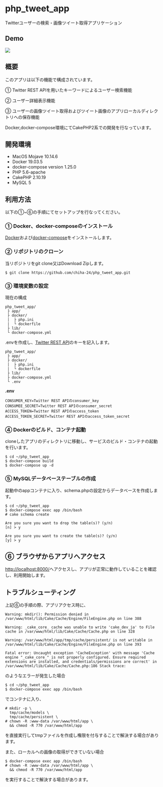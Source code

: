 # php_tweet_app
Twitterユーザーの検索・画像ツイート取得アプリケーション
## Demo
![](https://github.com/chiha-24/git-app/blob/master/gif/zcv78-u6ajt.gif?raw=true)
## 概要
このアプリは以下の機能で構成されています。

① Twitter REST APIを用いたキーワードによるユーザー検索機能

② ユーザー詳細表示機能

③ ユーザーの画像ツイート取得およびツイート画像のアプリローカルディレクトリへの保存機能

Docker,docker-compose環境にてCakePHP2系での開発を行なっています。

## 開発環境
- MacOS Mojave 10.14.6
- Docker 19.03.5
- docker-compose version 1.25.0
- PHP 5.6-apache
- CakePHP 2.10.19
- MySQL 5

## 利用方法
以下の①~⑥の手順にてセットアップを行なってください。
### ① Docker、docker-composeのインストール
[Docker](http://docs.docker.jp/engine/installation/toc.html)および[docker-compose](http://docs.docker.jp/compose/toc.html)をインストールします。

### ② リポジトリのクローン
当リポジトリをgit clone又はDownload Zipします。

```
$ git clone https://github.com/chiha-24/php_tweet_app.git
```

### ③ 環境変数の設定
現在の構成
```
php_tweet_app/
 ├ app/
 ├ docker/
 |	├ php.ini
 |	└ dockerfile
 ├ lib/
 └ docker-compose.yml
```	
.envを作成し、[Twitter REST API](https://developer.twitter.com/)のキーを記入します。
```
php_tweet_app/
 ├ app/
 ├ docker/
 |	├ php.ini
 |	└ dockerfile
 ├ lib/
 ├ docker-compose.yml
 └ .env
```	

**.env**
```
CONSUMER_KEY=Twitter REST APIのconsumer_key
CONSUMEE_SECRET=Twitter REST APIのconsumer_secret
ACCESS_TOKEN=Twitter REST APIのaccess_token
ACCESS_TOKEN_SECRET=Twitter REST APIのaccess_token_secret
```

### ④ Dockerのビルド、コンテナ起動
cloneしたアプリのディレクトリに移動し、サービスのビルド・コンテナの起動を行います。
```
$ cd ~/php_tweet_app
$ docker-compose build
$ docker-compose up -d
```

### ⑤ MySQLデータベーステーブルの作成
起動中のappコンテナに入り、schema.phpの設定からデータベースを作成します。

```
$ cd ~/php_tweet_app
$ docker-compose exec app /bin/bash
# cake schema create

Are you sure you want to drop the table(s)? (y/n) 
[n] > y

Are you sure you want to create the table(s)? (y/n) 
[y] > y
```

## ⑥ ブラウザからアプリへアクセス
[http://localhost:8000/](http://localhost:8000/)へアクセスし、アプリが正常に動作していることを確認し、利用開始します。

## トラブルシューティング
上記⑥の手順の際、アプリアクセス時に、
```
Warning: mkdir(): Permission denied in /var/www/html/lib/Cake/Cache/Engine/FileEngine.php on line 388

Warning: _cake_core_ cache was unable to write 'cake_dev_ja' to File cache in /var/www/html/lib/Cake/Cache/Cache.php on line 328

Warning: /var/www/html/app/tmp/cache/persistent/ is not writable in /var/www/html/lib/Cake/Cache/Engine/FileEngine.php on line 393

Fatal error: Uncaught exception 'CacheException' with message 'Cache engine "_cake_core_" is not properly configured. Ensure required extensions are installed, and credentials/permissions are correct' in /var/www/html/lib/Cake/Cache/Cache.php:186 Stack trace:
```

のようなエラーが発生した場合

```
$ cd ~/php_tweet_app
$ docker-compose exec app /bin/bash
```
でコンテナに入り、

```
# mkdir -p \
  tmp/cache/models \
  tmp/cache/persistent \
# chown -R :www-data /var/www/html/app \
  && chmod -R 770 /var/www/html/app
```
を直接実行してtmpファイルを作成し権限を付与することで解決する場合があります。

また、ローカルへの画像の取得ができていない場合

```
$ docker-compose exec app /bin/bash
# chown -R :www-data /var/www/html/app \
  && chmod -R 770 /var/www/html/app
```
を実行することで解決する場合があります。

